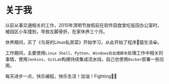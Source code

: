 # 关于我

以前从事交通相关的工作，2015年清明节放假前在软件园食堂吃饭回办公室时，被园区小车撞到，导致左脚骨折，在家休养三个月。

休养期间，买了《鸟哥的Linux私房菜》开始学习，从此开始了程序猿生活😀。

工作期间，主要使用`Linux Shell`、`Python`、`Windows批处理脚本`处理工作中相关的事情，使用`Jenkins`、`GitLab`构建持续集成流水线，自己也使用`Docker`部署一些应用。

每天进步一点，快乐编程，快乐生活！加油！Fighting💪💪

